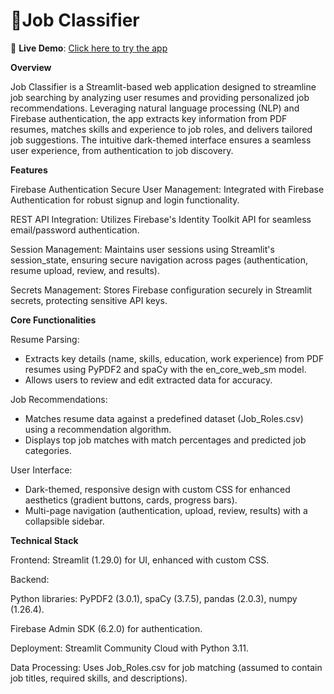 # 📝Job Classifier

🚀 **Live Demo**: [Click here to try the app](https://jobclassifier-24.streamlit.app/)


**Overview**

Job Classifier is a Streamlit-based web application designed to streamline job searching by analyzing user resumes and providing personalized job recommendations. Leveraging natural language processing (NLP) and Firebase authentication, the app extracts key information from PDF resumes, matches skills and experience to job roles, and delivers tailored job suggestions. The intuitive dark-themed interface ensures a seamless user experience, from authentication to job discovery.



**Features**

Firebase Authentication
Secure User Management: Integrated with Firebase Authentication for robust signup and login functionality.

REST API Integration: Utilizes Firebase's Identity Toolkit API for seamless email/password authentication.

Session Management: Maintains user sessions using Streamlit's session_state, ensuring secure navigation across pages (authentication, resume upload, review, and results).

Secrets Management: Stores Firebase configuration securely in Streamlit secrets, protecting sensitive API keys.

**Core Functionalities**

Resume Parsing:
* Extracts key details (name, skills, education, work experience) from PDF resumes using PyPDF2 and spaCy with the en_core_web_sm model.
* Allows users to review and edit extracted data for accuracy.
  
Job Recommendations:
* Matches resume data against a predefined dataset (Job_Roles.csv) using a recommendation algorithm.
* Displays top job matches with match percentages and predicted job categories.

User Interface:
* Dark-themed, responsive design with custom CSS for enhanced aesthetics (gradient buttons, cards, progress bars).
* Multi-page navigation (authentication, upload, review, results) with a collapsible sidebar.


**Technical Stack**


Frontend: Streamlit (1.29.0) for UI, enhanced with custom CSS.

Backend:





Python libraries: PyPDF2 (3.0.1), spaCy (3.7.5), pandas (2.0.3), numpy (1.26.4).



Firebase Admin SDK (6.2.0) for authentication.



Deployment: Streamlit Community Cloud with Python 3.11.



Data Processing: Uses Job_Roles.csv for job matching (assumed to contain job titles, required skills, and descriptions).
